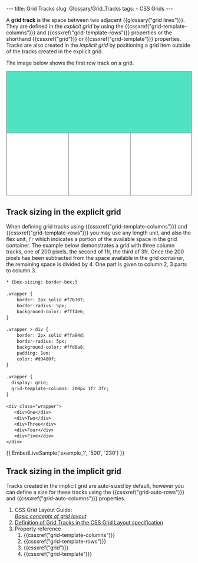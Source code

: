 --- title: Grid Tracks slug: Glossary/Grid_Tracks tags: - CSS Grids ---

A **grid track** is the space between two adjacent {{glossary("grid lines")}}. They are defined in the _explicit grid_ by using the {{cssxref("grid-template-columns")}} and {{cssxref("grid-template-rows")}} properties or the shorthand {{cssxref("grid")}} or {{cssxref("grid-template")}} properties. Tracks are also created in the _implicit grid_ by positioning a grid item outside of the tracks created in the explicit grid.

The image below shows the first row track on a grid.

![Diagram showing a grid track.](1_grid_track.png)

## Track sizing in the explicit grid

When defining grid tracks using {{cssxref("grid-template-columns")}} and {{cssxref("grid-template-rows")}} you may use any length unit, and also the flex unit, `fr` which indicates a portion of the available space in the grid container. The example below demonstrates a grid with three column tracks, one of 200 pixels, the second of 1fr, the third of 3fr. Once the 200 pixels has been subtracted from the space available in the grid container, the remaining space is divided by 4. One part is given to column 2, 3 parts to column 3.

    * {box-sizing: border-box;}

    .wrapper {
        border: 2px solid #f76707;
        border-radius: 5px;
        background-color: #fff4e6;
    }

    .wrapper > div {
        border: 2px solid #ffa94d;
        border-radius: 5px;
        background-color: #ffd8a8;
        padding: 1em;
        color: #d9480f;
    }

    .wrapper {
      display: grid;
      grid-template-columns: 200px 1fr 3fr;
    }

    <div class="wrapper">
       <div>One</div>
       <div>Two</div>
       <div>Three</div>
       <div>Four</div>
       <div>Five</div>
    </div>

{{ EmbedLiveSample('example\_1', '500', '230') }}

## Track sizing in the implicit grid

Tracks created in the implicit grid are auto-sized by default, however you can define a size for these tracks using the {{cssxref("grid-auto-rows")}} and {{cssxref("grid-auto-columns")}} properties.

1.  CSS Grid Layout Guide:  
    _[Basic concepts of grid layout](/en-US/docs/Web/CSS/CSS_Grid_Layout/Basic_Concepts_of_Grid_Layout)_
2.  [Definition of Grid Tracks in the CSS Grid Layout specification](https://drafts.csswg.org/css-grid/#grid-track-concept)
3.  Property reference
    1.  {{cssxref("grid-template-columns")}}
    2.  {{cssxref("grid-template-rows")}}
    3.  {{cssxref("grid")}}
    4.  {{cssxref("grid-template")}}
